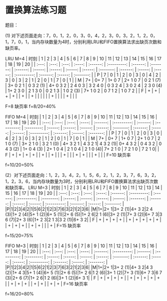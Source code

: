 # 置换算法练习题

题目：

(1) 对下述页面走向：7，0，1，2，0，3，0，4，2，3，0，3，2，1，2，0，1，7，0，1，当内存块数量为4时，分别利用LRU和FIFO置换算法求出缺页次数和缺页率。

LRU M=4
| 时刻  |   1   |   2   |   3    |    4     |      5      |    6     |     7     |    8     |    9    |   10    |   11    |   12    |    13     |    14    |   15    |   16    |     17      |    18    |   19    |    20     |
| :---: | :---: | :---: | :----: | :------: | :---------: | :------: | :-------: | :------: | :-----: | :-----: | :-----: | :-----: | :-------: | :------: | :-----: | :-----: | :---------: | :------: | :-----: | :-------: |
|   P   |   7   |   0   |   1    |    2     |      0      |    3     |     0     |    4     |    2    |    3    |    0    |    3    |     2     |    1     |    2    |    0    |      1      |    7     |    0    |     1     |
|   M   |  7+   | 0+ 7  | 1+ 0 7 | 2+ 1 0 7 | 0 2 1 (7) | 3+ 0 2 1 | 0 3 2 (1) | 4+ 0 3 2 | 2 4 0 3 | 3 2 4 0 | 0 3 2 4 | 3 0 2 4 | 2 3 0 (4) | 1+ 2 3 0 | 2 1 3 0 | 0 2 1 3 | 1 0 2 (3) | 7+ 1 0 2 | 0 7 1 2 | 1 0 7 2 |
|   F   |   +   |   +   |   +    |    +     |             |    +     |           |    +     |         |         |         |         |           |    +     |         |         |             |    +     |         |           |

F=8 缺页率
f=8/20=40%

FIFO M=4
| 时刻  |   1   |   2   |   3    |    4     |      5      |    6     |      7      |     8      |    9    |   10    |   11    |   12    |    13     |    14    |   15    |   16    |     17      |    18    |   19    |    20     |
| :---: | :---: | :---: | :----: | :------: | :---------: | :------: | :---------: | :--------: | :-----: | :-----: | :-----: | :-----: | :-------: | :------: | :-----: | :-----: | :---------: | :------: | :-----: | :-------: |
|   P   |   7   |   0   |   1    |    2     |      0      |    3     |      0      |     4      |    2    |    3    |    0    |    3    |     2     |    1     |    2    |    0    |      1      |    7     |    0    |     1     |
|   M   |  7+   | 0+ 7  | 1+ 0 7 | 2+ 1 0 7 | 2 1 0 (7) | 3+ 2 1 0 | 3 2 1 (0) | 4+ 3 2 1 | 4 3 2 1| 4 3 2 (1)| 0+ 4 3 2 | 0 4 3 2 | 0 4 3 (2) | 1+ 0 4 (3) | 2+ 1 0 4 | 2 1 0 4 | 2 1 0 (4)| 7+ 2 1 0 | 7 2 1 0 | 7 2 1 0|
|   F   |   +   |   +   |   +    |    +     |             |    +     |             |     +      |         |         |     +    |         |           |    +     |       +  |        |             |     +    |         |           |
F=10 缺页率

f=10/20=50%

(2）对下述页面走向：1，2，3，4，2，1，5，6，2，1，2，3，7，6，3，2，1，2，3，6，当内存块数量为3时，分别利用LRU和FIFO置换算法求出缺页次数和缺页率。
LRU M=3
| 时刻  |   1   |   2   |   3    |    4     |      5      |    6     |     7     |    8     |    9    |   10    |   11    |   12    |    13     |    14    |   15    |   16    |     17      |    18    |   19    |    20     |
| :---: | :---: | :---: | :----: | :------: | :---------: | :------: | :---------: | :--------: | :-----: | :-----: | :-----: | :-----: | :-------: | :------: | :-----: | :-----: | :---------: | :------: | :-----: | :-------: |
|P|1|2|3|4|2|1|5|6|2|1|2|3|7|6|3|2|1|2|3|6|
|M|1+|2+ 1|3+ 2 (1)|4+ 3 2|2 4 (3)|1+ 2 (4)|5+ 1 (2)|6+ 5 (1)|2+ 6 (5)|1+ 2 6|2 1 (6)|3+ 2 (1)|7+ 3 (2)|6+ 7 3|3 6 (7)|2+ 3 (6)|1+ 2 3|2 1 3|3 2 (1)|6+ 3 2|
|   F   |   +   |   +   |   +    |    +     |             |    +     |   +          |     +      |    +     |     +    |         |     +    |     +      |    +     |         |    +    |     +        |         |         |     +      |
F=15 缺页率

f=15/20=75%

FIFO M=3
| 时刻  |   1   |   2   |   3    |    4     |      5      |    6     |     7     |    8     |    9    |   10    |   11    |   12    |    13     |    14    |   15    |   16    |     17      |    18    |   19    |    20     |
| :---: | :---: | :---: | :----: | :------: | :---------: | :------: | :---------: | :--------: | :-----: | :-----: | :-----: | :-----: | :-------: | :------: | :-----: | :-----: | :---------: | :------: | :-----: | :-------: |
|P|1|2|3|4|2|1|5|6|2|1|2|3|7|6|3|2|1|2|3|6|
|M|1+|2+ 1|3+ 2 (1)|4+ 3 2|4 3 (2)|1+ 4 3|5+ 1 (4)|6+ 5 (1)|2+ 6 (5)|1+ 2 6|1 2 (6)|3+ 1 (2)|7+ 3 (1)|6+ 7 3|6 7 (3)|2+ 6 (7)|1+ 2 6|1 2 (6)|3+ 1 (2)|6+ 3 1|
|   F   |   +   |   +   |   +    |    +     |             |    +     |   +          |     +      |    +     |     +    |         |     +    |     +      |    +     |         |    +    |     +        |         |    +     |     +      |
F=16 缺页率

f=16/20=80%
